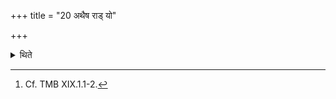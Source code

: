 +++
title = "20 अथैष राड् यो"

+++

<details><summary>थिते</summary>

20. Now this Rāj-sacrifice. One who desirous to get kingdom does not get it, should perform this.[^1]  

[^1]: Cf. TMB XIX.1.1-2. 
</details>
